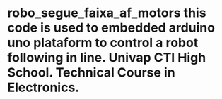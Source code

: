 # robo_segue_faixa_af_motors this code is used to embedded arduino uno plataform to control a robot following in line. Univap CTI High School. Technical Course in Electronics.

